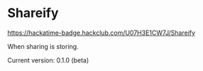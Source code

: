 # Shareify
https://hackatime-badge.hackclub.com/U07H3E1CW7J/Shareify

When sharing is storing.

Current version: 0.1.0 (beta)